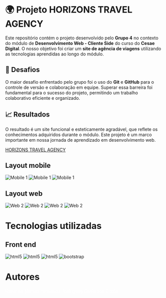 
# 🌍 Projeto HORIZONS TRAVEL AGENCY

Este repositório contém o projeto desenvolvido pelo **Grupo 4** no contexto do módulo de **Desenvolvimento Web - Cliente Side** do curso do **Cesae Digital**. O nosso objetivo foi criar um **site de agência de viagens** utilizando as tecnologias aprendidas ao longo do módulo.


## 🚀 Desafios

O maior desafio enfrentado pelo grupo foi o uso do **Git** e **GitHub** para o controle de versão e colaboração em equipe. Superar essa barreira foi fundamental para o sucesso do projeto, permitindo um trabalho colaborativo eficiente e organizado.


## 📈 Resultados

O resultado é um site funcional e esteticamente agradável, que reflete os conhecimentos adquiridos durante o módulo. Este projeto é um marco importante em nossa jornada de aprendizado em desenvolvimento web.

<a href="https://raymurras.github.io/horizons/" target="_blank">HORIZONS TRAVEL AGENCY</a>



## Layout mobile
  ![Mobile 1](https://github.com/RayMurras/horizons/blob/main/images/imgs-readme/mobile1-redi.jpg)
  ![Mobile 1](https://github.com/RayMurras/horizons/blob/main/images/imgs-readme/mobile2-redi.jpg)
  ![Mobile 1](https://github.com/RayMurras/horizons/blob/main/images/imgs-readme/mobile3-redi.jpg)
 
## Layout web
  ![Web 2](https://github.com/RayMurras/horizons/blob/main/images/imgs-readme/web-img-index1.png)
  ![Web 2](https://github.com/RayMurras/horizons/blob/main/images/imgs-readme/web-img-index-cads.png)
  ![Web 2](https://github.com/RayMurras/horizons/blob/main/images/imgs-readme/cads-italia.png)
  ![Web 2](https://github.com/RayMurras/horizons/blob/main/images/imgs-readme/footer.png)

# Tecnologias utilizadas

## Front end
 <div style="display: inline-block;">
   <img src="https://img.shields.io/badge/html5-%23E34F26.svg?style=for-the-badge&logo=html5&logoColor=white" alt="html5">
  </div>
   <div style="display: inline-block;">
   <img src="https://img.shields.io/badge/css3-%231572B6.svg?style=for-the-badge&logo=css3&logoColor=white" alt="html5">
  </div>
  <div style="display: inline-block;">
   <img src="https://img.shields.io/badge/javascript-%23323330.svg?style=for-the-badge&logo=javascript&logoColor=%23F7DF1E" alt="html5">
  </div>
  <div style="display: inline-block;">
   <img src="https://img.shields.io/badge/bootstrap-%238511FA.svg?style=for-the-badge&logo=bootstrap&logoColor=white" alt="bootstrap">
  </div>
 

# Autores

  <div style="display: inline-block; text-decoration: none;">
    <a style="color: #ffffff;" href="https://www.linkedin.com/in/rayannemurras/" target="_blank">Rayanne Murras</a>
  </div>
  <div style="display: inline-block; text-decoration: none;">
    <a style="color: #ffffff;" href="https://www.linkedin.com/in/fernando-santos-rodrigues" target="_blank">Fernando Rodrigues</a>
  </div>
  <div style="display: inline-block; text-decoration: none;">
    <a style="color: #ffffff;" href="https://www.linkedin.com/in/geffersoncosta/" target="_blank">Gefferson Costa</a>
  </div>

